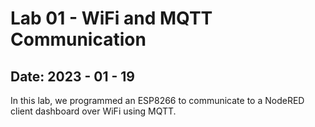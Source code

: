 <h1> Lab 01 - WiFi and MQTT Communication </h1>
<h2> Date: 2023 - 01 - 19 </h2>
In this lab, we programmed an ESP8266 to communicate to a NodeRED client dashboard over WiFi using MQTT.